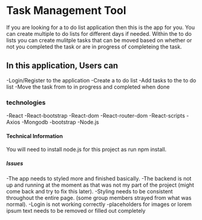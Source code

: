 # Task Management Tool

If you are looking for a to do list application then this is the app for you. You can create multiple to do lists for different days if needed. Within the to do lists you can create mulitple tasks that can be moved based on whether or not you completed the task or are in progress of completeing the task.

## In this application, Users can
-Login/Register to the application
-Create a to do list
-Add tasks to the to do list
-Move the task from to in progress and completed when done

### technologies
-React
-React-bootstrap
-React-dom
-React-router-dom
-React-scripts
-Axios
-Mongodb
-bootstrap
-Node.js

#### Technical Information
You will need to install node.js for this project as run npm install.

##### Issues
-The app needs to styled more and finished basically. 
-The backend is not up and running at the moment as that was not my part of the project (might come back and try to fix this later).
-Styling needs to be consistent throughout the entire page. (some group members strayed from what was normal).
-Login is not working correctly
-placeholders for images or lorem ipsum text needs to be removed or filled out completely
